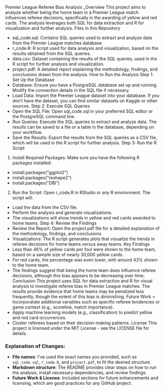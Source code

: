 Premier League Referee Bias Analysis
_Overview
This project aims to analyze whether being the home team in a Premier League match influences referee decisions, specifically in the awarding of yellow and red cards. The analysis leverages both SQL for data extraction and R for visualization and further analysis.
Files in this Repository
-	sql_code.sql: Contains SQL queries used to extract and analyze data from the Premier League matches database.
-	r_code.R: R script used for data analysis and visualization, based on the results obtained from the SQL queries.
-	data.csv: Dataset containing the results of the SQL queries, used in the R script for further analysis and visualization.
-	project.pdf: A detailed report explaining the methodology, findings, and conclusions drawn from the analysis.
How to Run the Analysis
Step 1: Set Up the Database
- Database: Ensure you have a PostgreSQL database set up and running. Modify the connection details in the SQL file if necessary.
- Load Data: Import the Premier League dataset into your database. If you don’t have the dataset, you can find similar datasets on Kaggle or other sources.
Step 2: Execute SQL Queries
- Open the SQL File: Open sql_code.sql in your preferred SQL editor or the PostgreSQL command line.
- Run Queries: Execute the SQL queries to extract and analyze data. The results can be saved to a file or a table in the database, depending on your workflow.
- Save the Results: Export the results from the SQL queries as a CSV file, which will be used in the R script for further analysis.
Step 3: Run the R Script
1.	Install Required Packages: Make sure you have the following R packages installed:
- install.packages("ggplot2")
- install.packages("reshape2")
- install.packages("DBI")
2.	Run the Script: Open r_code.R in RStudio or any R environment. The script will:
-	Load the data from the CSV file.
-	Perform the analysis and generate visualizations.
-	The visualizations will show trends in yellow and red cards awarded to home teams.
Step 4: Review the Findings
- Review the Report: Open the project.pdf file for a detailed explanation of the methodology, findings, and conclusions.
- Visualizations: The R script generates plots that visualize the trends in referee decisions for home teams versus away teams.
Key Findings
-	Less than 46% of yellow cards per foul were shown to the home team, based on a sample size of nearly 30,000 yellow cards.
-	For red cards, the percentage was even lower, with around 43% shown to the home team.
-	The findings suggest that being the home team does influence referee decisions, although this bias appears to be decreasing over time.
Conclusion
This project uses SQL for data extraction and R for visual analysis to investigate referee bias in Premier League matches. The results provide evidence that home teams may be penalized less frequently, though the extent of this bias is diminishing.
Future Work
=	Incorporatate additional variables such as specific referee tendencies or game context (e.g., scoreline, match importance). 
-	Apply machine learning models (e.g., classification) to predict yellow and red card occurrences.
-	Cluster referees based on their decision-making patterns.
License
This project is licensed under the MIT License - see the LICENSE file for details.
### Explanation of Changes:
- **File names**: I've used the exact names you provided, such as `sql_code.sql`, `r_code.R`, and `project.pdf`, to fit the desired structure.
- **Markdown structure**: The README provides clear steps on how to run the analysis, install necessary dependencies, and review findings.
- **Future Work & License**: Included sections for future enhancements and licensing, which are good practices for any GitHub project.

